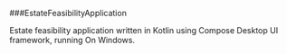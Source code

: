 ###EstateFeasibilityApplication

Estate feasibility application written in Kotlin using Compose Desktop UI framework, running On Windows.
